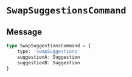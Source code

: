 # `SwapSuggestionsCommand`

## Message

```ts
type SwapSuggestionsCommand = {
    type: 'swapSuggestions'
    suggestionA: Suggestion
    suggestionB: Suggestion
}
```
